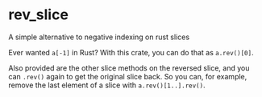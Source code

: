 # rev_slice

A simple alternative to negative indexing on rust slices

Ever wanted `a[-1]` in Rust?  With this crate, you can do that as `a.rev()[0]`.

Also provided are the other slice methods on the reversed slice, and you can
`.rev()` again to get the original slice back.  So you can, for example,
remove the last element of a slice with `a.rev()[1..].rev()`.
